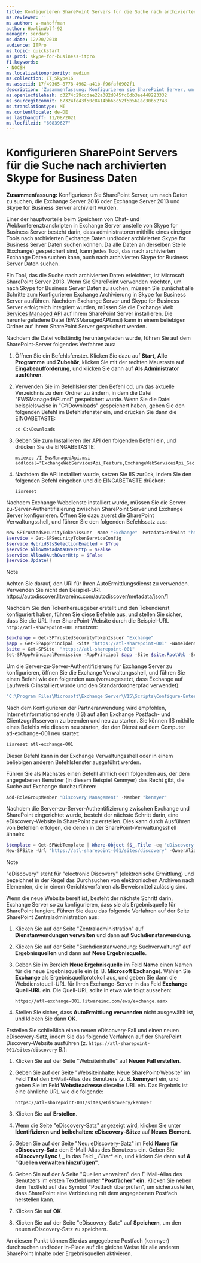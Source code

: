 ```yaml
---
title: Konfigurieren SharePoint Servers für die Suche nach archivierten Skype for Business Daten
ms.reviewer: ''
ms.author: v-mahoffman
author: HowlinWolf-92
manager: serdars
ms.date: 12/20/2018
audience: ITPro
ms.topic: quickstart
ms.prod: skype-for-business-itpro
f1.keywords:
- NOCSH
ms.localizationpriority: medium
ms.collection: IT_Skype16
ms.assetid: 17f49365-8778-4962-a41b-f96faf6902f1
description: 'Zusammenfassung: Konfigurieren sie SharePoint Server, um nach Daten zu suchen, die von Exchange Server und Skype for Business Server archiviert wurden.'
ms.openlocfilehash: d3274c29ccdae22a382d045fc6db3ee448223332
ms.sourcegitcommit: 67324fe43f50c8414bb65c52f5b561ac30b52748
ms.translationtype: MT
ms.contentlocale: de-DE
ms.lasthandoff: 11/08/2021
ms.locfileid: "60839627"
---
```

# <a name="configure-sharepoint-server-to-search-for-archived-skype-for-business-data"></a>Konfigurieren SharePoint Servers für die Suche nach archivierten Skype for Business Daten
 
**Zusammenfassung:** Konfigurieren Sie SharePoint Server, um nach Daten zu suchen, die Exchange Server 2016 oder Exchange Server 2013 und Skype for Business Server archiviert wurden.
  
Einer der hauptvorteile beim Speichern von Chat- und Webkonferenztranskripten in Exchange Server anstelle von Skype for Business Server besteht darin, dass administratoren mithilfe eines einzigen Tools nach archivierten Exchange Daten und/oder archivierten Skype for Business Server Daten suchen können. Da alle Daten an derselben Stelle (Exchange) gespeichert sind, kann jedes Tool, das nach archivierten Exchange Daten suchen kann, auch nach archivierten Skype for Business Server Daten suchen.
  
Ein Tool, das die Suche nach archivierten Daten erleichtert, ist Microsoft SharePoint Server 2013. Wenn Sie SharePoint verwenden möchten, um nach Skype for Business Server Daten zu suchen, müssen Sie zunächst alle Schritte zum Konfigurieren Exchange Archivierung in Skype for Business Server ausführen. Nachdem Exchange Server und Skype for Business Server erfolgreich integriert wurden, müssen Sie die Exchange Web [Services Managed API](https://go.microsoft.com/fwlink/p/?LinkId=258305) auf Ihrem SharePoint Server installieren. Die heruntergeladene Datei (EWSManagedAPI.msi) kann in einem beliebigen Ordner auf Ihrem SharePoint Server gespeichert werden.
  
Nachdem die Datei vollständig heruntergeladen wurde, führen Sie auf dem SharePoint-Server folgendes Verfahren aus:
  
1. Öffnen Sie ein Befehlsfenster. Klicken Sie dazu auf **Start**, **Alle Programme** und **Zubehör**, klicken Sie mit der rechten Maustaste auf **Eingabeaufforderung**, und klicken Sie dann auf **Als Administrator ausführen**.
    
2. Verwenden Sie im Befehlsfenster den Befehl cd, um das aktuelle Verzeichnis zu dem Ordner zu ändern, in dem die Datei "EWSManagedAPI.msi" gespeichert wurde. Wenn Sie die Datei beispielsweise in "C:\Downloads" gespeichert haben, geben Sie den folgenden Befehl im Befehlsfenster ein, und drücken Sie dann die EINGABETASTE:
    
   ```console
   cd C:\Downloads
   ```

3. Geben Sie zum Installieren der API den folgenden Befehl ein, und drücken Sie die EINGABETASTE:
    
   ```console
   msiexec /I EwsManagedApi.msi addlocal="ExchangeWebServicesApi_Feature,ExchangeWebServicesApi_Gac"
   ```

4. Nachdem die API installiert wurde, setzen Sie IIS zurück, indem Sie den folgenden Befehl eingeben und die EINGABETASTE drücken:
    
   ```console
   iisreset
   ```

Nachdem Exchange Webdienste installiert wurde, müssen Sie die Server-zu-Server-Authentifizierung zwischen SharePoint Server und Exchange Server konfigurieren. Öffnen Sie dazu zuerst die SharePoint Verwaltungsshell, und führen Sie den folgenden Befehlssatz aus:
  
```powershell
New-SPTrustedSecurityTokenIssuer -Name "Exchange" -MetadataEndPoint "https://autodiscover.litwareinc.com/autodiscover/metadata/json/1"
$service = Get-SPSecurityTokenServiceConfig
$service.HybridStsSelectionEnabled = $True
$service.AllowMetadataOverHttp = $False
$service.AllowOAuthOverHttp = $False
$service.Update()
```

> [!NOTE]
> Achten Sie darauf, den URI für Ihren AutoErmittlungsdienst zu verwenden. Verwenden Sie nicht den Beispiel-URI. https://autodiscover.litwareinc.com/autodiscover/metadata/json/1 
  
Nachdem Sie den Tokenherausgeber erstellt und den Tokendienst konfiguriert haben, führen Sie diese Befehle aus, und stellen Sie sicher, dass Sie die URL Ihrer SharePoint-Website durch die Beispiel-URL `http://atl-sharepoint-001` ersetzen:
  
```powershell
$exchange = Get-SPTrustedSecurityTokenIssuer "Exchange"
$app = Get-SPAppPrincipal -Site "https://atl-sharepoint-001" -NameIdentifier $exchange.NameID
$site = Get-SPSite  "https://atl-sharepoint-001"
Set-SPAppPrincipalPermission -AppPrincipal $app -Site $site.RootWeb -Scope "SiteSubscription" -Right "FullControl" -EnableAppOnlyPolicy
```

Um die Server-zu-Server-Authentifizierung für Exchange Server zu konfigurieren, öffnen Sie die Exchange Verwaltungsshell, und führen Sie einen Befehl wie den folgenden aus (vorausgesetzt, dass Exchange auf Laufwerk C installiert wurde und den Standardordnerpfad verwendet):
  
```powershell
"C:\Program Files\Microsoft\Exchange Server\V15\Scripts\Configure-EnterprisePartnerApplication.ps1 -AuthMetaDataUrl 'https://atl-sharepoint-001/_layouts/15/metadata/json/1' -ApplicationType SharePoint"
```

Nach dem Konfigurieren der Partneranwendung wird empfohlen, Internetinformationsdienste (IIS) auf allen Exchange Postfach- und Clientzugriffsservern zu beenden und neu zu starten. Sie können IIS mithilfe eines Befehls wie diesem neu starten, der den Dienst auf dem Computer atl-exchange-001 neu startet:
  
```powershell
iisreset atl-exchange-001
```

Dieser Befehl kann in der Exchange Verwaltungsshell oder in einem beliebigen anderen Befehlsfenster ausgeführt werden.
  
Führen Sie als Nächstes einen Befehl ähnlich dem folgenden aus, der dem angegebenen Benutzer (in diesem Beispiel Kenmyer) das Recht gibt, die Suche auf Exchange durchzuführen:
  
```powershell
Add-RoleGroupMember "Discovery Management" -Member "kenmyer"
```

Nachdem die Server-zu-Server-Authentifizierung zwischen Exchange und SharePoint eingerichtet wurde, besteht der nächste Schritt darin, eine eDiscovery-Website in SharePoint zu erstellen. Dies kann durch Ausführen von Befehlen erfolgen, die denen in der SharePoint-Verwaltungsshell ähneln:
  
```powershell
$template = Get-SPWebTemplate | Where-Object {$_.Title -eq "eDiscovery Center"}
New-SPSite -Url "https://atl-sharepoint-001/sites/discovery" -OwnerAlias "kenmyer" -Template $Template -Name "Discovery Center"
```

> [!NOTE]
> "eDiscovery" steht für "electronic Discovery" (elektronische Ermittlung) und bezeichnet in der Regel das Durchsuchen von elektronischen Archiven nach Elementen, die in einem Gerichtsverfahren als Beweismittel zulässig sind. 
  
Wenn die neue Website bereit ist, besteht der nächste Schritt darin, Exchange Server so zu konfigurieren, dass sie als Ergebnisquelle für SharePoint fungiert. Führen Sie dazu das folgende Verfahren auf der Seite SharePoint Zentraladministration aus:
  
1. Klicken Sie auf der Seite "Zentraladministration" auf **Dienstanwendungen verwalten** und dann auf **Suchdienstanwendung**.
    
2. Klicken Sie auf der Seite  "Suchdienstanwendung: Suchverwaltung" auf **Ergebnisquellen** und dann auf **Neue Ergebnisquelle**.
    
3. Geben Sie im Bereich **Neue Ergebnisquelle** im Feld **Name** einen Namen für die neue Ergebnisquelle ein (z. B. **Microsoft Exchange**). Wählen Sie **Exchange** als Ergebnisquellprotokoll aus, und geben Sie dann die Webdienstquell-URL für Ihren Exchange-Server in das Feld **Exchange Quell-URL** ein.  Die Quell-URL sollte in etwa wie folgt aussehen:
    
    `https://atl-exchange-001.litwareinc.com/ews/exchange.asmx`
    
4. Stellen Sie sicher, dass **AutoErmittlung verwenden** nicht ausgewählt ist, und klicken Sie dann **OK**.
    
Erstellen Sie schließlich einen neuen eDiscovery-Fall und einen neuen eDiscovery-Satz, indem Sie das folgende Verfahren auf der SharePoint Discovery-Website ausführen (z. `https://atl-sharepoint-001/sites/discovery` B.):
  
1. Klicken Sie auf der Seite "Websiteinhalte" auf **Neuen Fall erstellen**.
    
2. Geben Sie auf der Seite "Websiteinhalte: Neue SharePoint-Website" im Feld **Titel** den E-Mail-Alias des Benutzers (z. B. **kenmyer**) ein, und geben Sie im Feld **Websiteadresse** dieselbe URL ein. Das Ergebnis ist eine ähnliche URL wie die folgende:
    
    `https://atl-sharepoint-001/sites/eDiscovery/kenmyer`
    
3. Klicken Sie auf **Erstellen**.
    
4. Wenn die Seite "eDiscovery-Satz" angezeigt wird, klicken Sie unter **Identifizieren und beibehalten: eDiscovery-Sätze** auf **Neues Element**.
    
5. Geben Sie auf der Seite "Neu: eDiscovery-Satz" im Feld **Name für eDiscovery-Satz** den E-Mail-Alias des Benutzers ein. Geben Sie **eDiscovery Lync \\** _ in das Feld _ *Filter** ein, und klicken Sie dann auf **&amp; "Quellen verwalten hinzufügen".**
    
6. Geben Sie auf der &amp; Seite "Quellen verwalten" den E-Mail-Alias des Benutzers im ersten Textfeld unter **"Postfächer" ein.** Klicken Sie neben dem Textfeld auf das Symbol "Postfach überprüfen", um sicherzustellen, dass SharePoint eine Verbindung mit dem angegebenen Postfach herstellen kann.
    
7. Klicken Sie auf **OK**.
    
8. Klicken Sie auf der Seite "eDiscovery-Satz" auf **Speichern**, um den neuen eDiscovery-Satz zu speichern.
    
An diesem Punkt können Sie das angegebene Postfach (kenmyer) durchsuchen und/oder In-Place auf die gleiche Weise für alle anderen SharePoint Inhalte oder Ergebnisquellen aktivieren.
  

